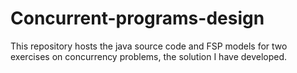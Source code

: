 # Concurrent-programs-design
This repository hosts the java source code and FSP models for two exercises on concurrency problems, the solution I have developed.
